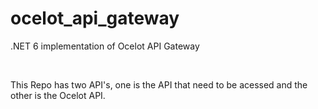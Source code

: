 # ocelot_api_gateway
.NET 6 implementation of Ocelot API Gateway

<br>

This Repo has two API's, one is the API that need to be acessed and the other is the Ocelot API.
